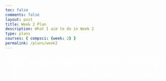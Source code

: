 ```yaml
---
toc: false
comments: false
layout: post
title: Week 2 Plan
description: What I aim to do in Week 2
type: plans
courses: { compsci: {week: 2} }
permalink: /plans/week2
---
```


<p style="color:white;">Throughout this week, I will be completing the assignment, which includes trying to create my first few blog posts, including regular posts, hacks, and tangibles. However, I don't think this will take me the whole week, so I will try to finish the snake game, and improve the overall look of my website.</p>
